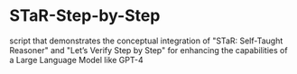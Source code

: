 # STaR-Step-by-Step
script that demonstrates the conceptual integration of "STaR: Self-Taught Reasoner" and "Let’s Verify Step by Step" for enhancing the capabilities of a Large Language Model like GPT-4
